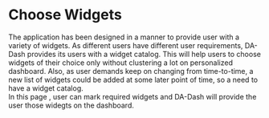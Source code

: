 # Choose Widgets

The application has been designed in a manner to provide user with a variety of widgets. As different users have different user requirements, DA-Dash provides its users with a widget catalog. This will help users to choose widgets of their choice only without clustering a lot on personalized dashboard. Also, as user demands keep on changing from time-to-time, a new list of widgets could be added at some later point of time, so a need to have a widget catalog.<br/>
In this page , user can mark required widgets and DA-Dash will provide the user those widegts on the dashboard.